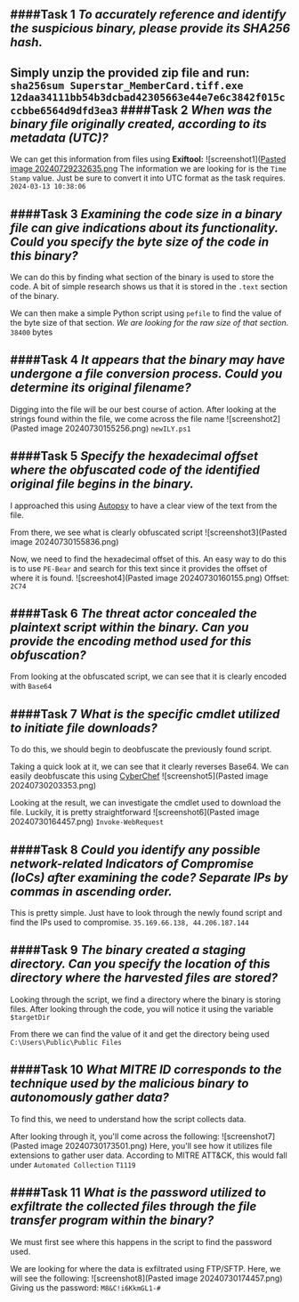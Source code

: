 ####Task 1 *To accurately reference and identify the suspicious binary, please provide its SHA256 hash.*
----
 Simply unzip the provided zip file and run:
	 `sha256sum Superstar_MemberCard.tiff.exe`
		`12daa34111bb54b3dcbad42305663e44e7e6c3842f015cccbbe6564d9dfd3ea3`
####Task 2 *When was the binary file originally created, according to its metadata (UTC)?*
----
 We can get this information from files using **Exiftool:**
	![screenshot1]([Pasted image 20240729232635.png](https://github.com/Dunbird/CTF-Writeups/blob/main/Heartbreaker-Continuum/Pasted%20image%2020240730215236.png?raw=true)
	The information we are looking for is the `Time Stamp` value. Just be sure to convert it into UTC format as the task requires.
		 `2024-03-13 10:38:06`

####Task 3 *Examining the code size in a binary file can give indications about its functionality. Could you specify the byte size of the code in this binary?*
----
We can do this by finding what section of the binary is used to store the code. A bit of simple research shows us that it is stored in the `.text` section of the binary. 

We can then make a simple Python script using `pefile` to find the value of the byte size of that section.  *We are looking for the raw size of that section.*
	 `38400` bytes

####Task 4 *It appears that the binary may have undergone a file conversion process. Could you determine its original filename?*
----
Digging into the file will be our best course of action.
After looking at the strings found within the file, we come across the file name 
	![screenshot2](Pasted image 20240730155256.png)
		`newILY.ps1` 

####Task 5 *Specify the hexadecimal offset where the obfuscated code of the identified original file begins in the binary.*
----
I approached this using [Autopsy](https://www.autopsy.com/) to have a clear view of the text from the file. 

From there, we see what is clearly obfuscated script 
	 ![screenshot3](Pasted image 20240730155836.png)

Now, we need to find the hexadecimal offset of this. An easy way to do this is to use `PE-Bear` and search for this text since it provides the offset of where it is found. 
	 ![screeshot4](Pasted image 20240730160155.png)
	 Offset: `2C74` 
	 

####Task 6 *The threat actor concealed the plaintext script within the binary. Can you provide the encoding method used for this obfuscation?*
----
From looking at the obfuscated script, we can see that it is clearly encoded with `Base64` 

####Task 7 *What is the specific cmdlet utilized to initiate file downloads?*
----
To do this, we should begin to deobfuscate the previously found script. 

Taking a quick look at it, we can see that it clearly reverses Base64. 
We can easily deobfuscate this using [CyberChef](https://gchq.github.io/CyberChef/) 
	![screenshot5](Pasted image 20240730203353.png)

Looking at the result, we can investigate the cmdlet used to download the file. Luckily, it is pretty straightforward
	![screenshot6](Pasted image 20240730164457.png)
	 `Invoke-WebRequest` 

####Task 8 *Could you identify any possible network-related Indicators of Compromise (IoCs) after examining the code? Separate IPs by commas in ascending order.*
----
This is pretty simple. Just have to look through the newly found script and find the IPs used to compromise. 
`35.169.66.138, 44.206.187.144`

####Task 9 *The binary created a staging directory. Can you specify the location of this directory where the harvested files are stored?*
----
Looking through the script, we find a directory where the binary is storing files. 
After looking through the code, you will notice it using the variable `$targetDir`

From there we can find the value of it and get the directory being used
	`C:\Users\Public\Public Files` 

####Task 10 *What MITRE ID corresponds to the technique used by the malicious binary to autonomously gather data?*
----
To find this, we need to understand how the script collects data. 

After looking through it, you'll come across the following: 
	 ![screenshot7](Pasted image 20240730173501.png)
Here, you'll see how it utilizes file extensions to gather user data. 
According to MITRE ATT&CK, this would fall under `Automated Collection` 
	`T1119` 

####Task 11 *What is the password utilized to exfiltrate the collected files through the file transfer program within the binary?*
----
We must first see where this happens in the script to find the password used. 

We are looking for where the data is exfiltrated using FTP/SFTP. Here, we will see the following:
	![screenshot8](Pasted image 20240730174457.png)
	 Giving us the password:  `M8&C!i6KkmGL1-#` 
